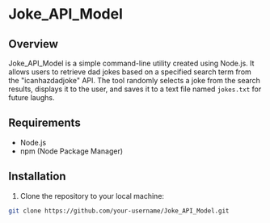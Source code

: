 # Joke_API_Model

## Overview

Joke_API_Model is a simple command-line utility created using Node.js. It allows users to retrieve dad jokes based on a specified search term from the "icanhazdadjoke" API. The tool randomly selects a joke from the search results, displays it to the user, and saves it to a text file named `jokes.txt` for future laughs.

## Requirements

- Node.js
- npm (Node Package Manager)

## Installation

1. Clone the repository to your local machine:

```bash
git clone https://github.com/your-username/Joke_API_Model.git
